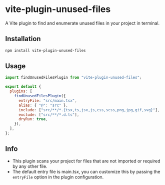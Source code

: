 # vite-plugin-unused-files

A Vite plugin to find and enumerate unused files in your project in terminal.

## Installation

```bash
npm install vite-plugin-unused-files
```

## Usage

```javascript
import findUnusedFilesPlugin from "vite-plugin-unused-files";

export default {
  plugins: [
    findUnusedFilesPlugin({
      entryFile: "src/main.tsx",
      alias: { "@": "src" },
      include: ["src/**/*.{tsx,ts,jsx,js,css,scss,png,jpg,gif,svg}"],
      exclude: ["src/**/*.d.ts"],
      dryRun: true,
    }),
  ],
};
```

## Info

- This plugin scans your project for files that are not imported or required by any other file.
- The default entry file is main.tsx, you can customize this by passing the `entryFile` option in the plugin configuration.
